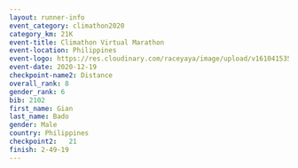 ```yaml
--- 
layout: runner-info 
event_category: climathon2020 
category_km: 21K 
event-title: Climathon Virtual Marathon 
event-location: Philippines 
event-logo: https://res.cloudinary.com/raceyaya/image/upload/v1610415350/logo/2021/climathon-virtual-marathon_zvzuyk.jpg 
event-date: 2020-12-19 
checkpoint-name2: Distance 
overall_rank: 8
gender_rank: 6
bib: 2102
first_name: Gian
last_name: Bado
gender: Male
country: Philippines
checkpoint2:   21 
finish: 2-49-19
--- 
```

